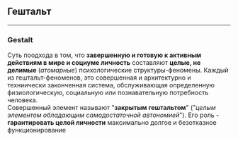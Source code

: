 ## Гештальт
---
### Gestalt

Суть поодхода в том, что **завершенную и готовую к активным действиям в мире и социуме личность** составляют **целые, не делимые** (_атомарные_) психологические структуры-феномены. Каждый из гештальт-феноменов, это совершенная и архитектурно и техниически законченная система, обслуживающая определенную физиологическую, социальную или познавательную потребность человека.  
Совершенный элемент называют "**закрытым гештальтом**" ("_целым элементом обладающим самодостаточной автономией_"). Его роль - **гарантировать целой личности** максимально долгое и безотказное функционирование 
